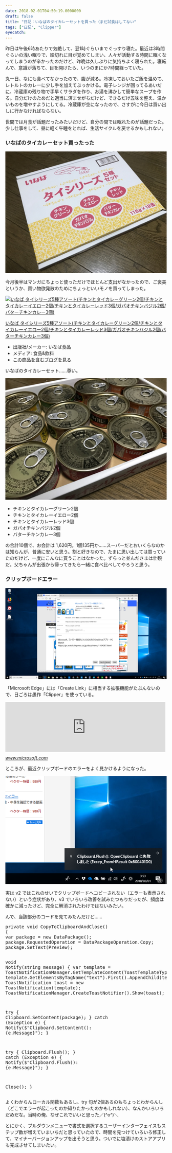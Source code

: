 ```yaml
---
date: 2018-02-01T04:50:19.0000000
draft: false
title: "日記：いなばのタイカレーセットを買った（まだ試食はしてない"
tags: ["日記", "Clipper"]
eyecatch: 
---
```

<p>昨日は午後6時あたりで気絶して、翌1時ぐらいまでぐっすり寝た。最近は3時間ぐらいの浅い眠りで、細切れに目が覚めてしまい、人々が活動する時間に眠くなってしまうのが辛かったのだけど、昨晩は久しぶりに気持ちよく寝られた。寝転んで、意識が落ちて、目を開けたら、いつのまにか7時間経っていた。</p><p>丸一日、なにも食べてなかったので、腹が減る。冷凍しておいたご飯を温めて、レトルトのカレーに少し手を加えてぶっかける。電子レンジが回ってるあいだに、冷蔵庫の残り物で手早くサラダを作り、お湯を沸かして簡単なスープを作る。自分だけのためだと適当に済ませがちだけど、できるだけ五味を整え、温かいものを増やすようにしてる。冷蔵庫が空になったので、さすがに今日は買い出しに行かなければならない。</p><p>世間では月食が話題だったみたいだけど、自分の間では眠れたのが話題だった。少し仕事をして、昼に軽く午睡をとれば、生活サイクルを戻せるかもしれない。</p>

<div class="section">
<h3>いなばのタイカレーセット買ったった</h3>
<p><span itemscope itemtype="http://schema.org/Photograph"><img src="20180130180929.jpg" alt="f:id:daruyanagi:20180130180929j:plain" title="f:id:daruyanagi:20180130180929j:plain" class="hatena-fotolife" itemprop="image"></span></p><p>今月後半はマンガにちょっと使っただけでほとんど支出がなかったので、ご褒美というか、買い物欲発散のためにちょっといいモノを買ってしまった。</p><p><div class="hatena-asin-detail"><a href="http://www.amazon.co.jp/exec/obidos/ASIN/B0719RSW7H/bestylesnet-22/"><img src="https://images-fe.ssl-images-amazon.com/images/I/51jfiXRFIIL._SL160_.jpg" class="hatena-asin-detail-image" alt="いなば タイシリーズ5種アソート(チキンとタイカレーグリーン2個/チキンとタイカレーイエロー2個/チキンとタイカレーレッド3個/ガパオチキンバジル2個/バターチキンカレー3個)" title="いなば タイシリーズ5種アソート(チキンとタイカレーグリーン2個/チキンとタイカレーイエロー2個/チキンとタイカレーレッド3個/ガパオチキンバジル2個/バターチキンカレー3個)"></a><div class="hatena-asin-detail-info"><p class="hatena-asin-detail-title"><a href="http://www.amazon.co.jp/exec/obidos/ASIN/B0719RSW7H/bestylesnet-22/">いなば タイシリーズ5種アソート(チキンとタイカレーグリーン2個/チキンとタイカレーイエロー2個/チキンとタイカレーレッド3個/ガパオチキンバジル2個/バターチキンカレー3個)</a></p><ul><li><span class="hatena-asin-detail-label">出版社/メーカー:</span> いなば食品</li><li><span class="hatena-asin-detail-label">メディア:</span> 食品&飲料</li><li><a href="http://d.hatena.ne.jp/asin/B0719RSW7H/bestylesnet-22" target="_blank">この商品を含むブログを見る</a></li></ul></div><div class="hatena-asin-detail-foot"></div></div></p><p>いなばのタイカレーセット……尊い。</p><p><span itemscope itemtype="http://schema.org/Photograph"><img src="20180130180938.jpg" alt="f:id:daruyanagi:20180130180938j:plain" title="f:id:daruyanagi:20180130180938j:plain" class="hatena-fotolife" itemprop="image"></span><br />
</p>

<ul>
<li>チキンとタイカレーグリーン2個</li>
<li>チキンとタイカレーイエロー2個</li>
<li>チキンとタイカレーレッド3個</li>
<li>ガパオチキンバジル2個</li>
<li>バターチキンカレー3個</li>
</ul><p>の合計10個で、お会計は 1,620円。1個135円か……スーパーだとおいくらなのかは知らんが、普通に安いと思う。割と好きなので、たまに思い出しては買っていたのだけど、一度にこんなに買うことはなかった。ずらっと並んださまは壮観だ。父ちゃんが出張から帰ってきたら一緒に食べ比べしてやろうと思う。</p>

</div>
<div class="section">
<h3>クリップボードエラー</h3>
<p><span itemscope itemtype="http://schema.org/Photograph"><img src="20180201042121.png" alt="f:id:daruyanagi:20180201042121p:plain" title="f:id:daruyanagi:20180201042121p:plain" class="hatena-fotolife" itemprop="image"></span></p><p>「Microsoft Edge」には「Create Link」に相当する拡張機能がたぶんないので、日ごろは愚作「Clipper」を使っている。</p><p><iframe src="https://hatenablog-parts.com/embed?url=https%3A%2F%2Fwww.microsoft.com%2Fja-jp%2Fstore%2Fp%2Fclipper%2F9wzdncrdf8kz" title="Clipper を入手 - Microsoft ストア ja-JP" class="embed-card embed-webcard" scrolling="no" frameborder="0" style="display: block; width: 100%; height: 155px; max-width: 500px; margin: 10px 0px;"></iframe><cite class="hatena-citation"><a href="https://www.microsoft.com/ja-jp/store/p/clipper/9wzdncrdf8kz">www.microsoft.com</a></cite></p><p>ところが、最近クリップボードのエラーをよく見かけるようになった。</p><p><span itemscope itemtype="http://schema.org/Photograph"><img src="20180201042111.png" alt="f:id:daruyanagi:20180201042111p:plain" title="f:id:daruyanagi:20180201042111p:plain" class="hatena-fotolife" itemprop="image"></span></p><p>実は v2 ではこれのせいでクリップボードへコピーされない（エラーも表示されない）という症状があり、v3 でいろいろ改善を試みたつもりだったが、頻度は確かに減ったけど、完全に解消されたわけではないみたい。</p><p>んで、当該部分のコードを見てみたんだけど……</p>
<pre class="code lang-cs" data-lang="cs" data-unlink><span class="synType">private</span> <span class="synType">void</span> CopyToClipboardAndClose()
{
var package = <span class="synStatement">new</span> DataPackage();
package.RequestedOperation = DataPackageOperation.Copy;
package.SetText(Preview);

<span class="synType">void</span> Notify(<span class="synType">string</span> message)
{
var template = ToastNotificationManager.GetTemplateContent(ToastTemplateType.ToastText01);
template.GetElementsByTagName(<span class="synConstant">&quot;text&quot;</span>).First().AppendChild(template.CreateTextNode(message));
ToastNotification toast = <span class="synStatement">new</span> ToastNotification(template);
ToastNotificationManager.CreateToastNotifier().Show(toast);
};

<span class="synStatement">try</span>
{
Clipboard.SetContent(package);
}
<span class="synStatement">catch</span> (Exception e)
{
Notify($<span class="synConstant">&quot;Clipboard.SetContent(): {e.Message}&quot;</span>);
}

<span class="synStatement">try</span>
{
Clipboard.Flush();
}
<span class="synStatement">catch</span> (Exception e)
{
Notify($<span class="synConstant">&quot;Clipboard.Flush(): {e.Message}&quot;</span>);
}

Close();
}
</pre><p>よくわからんローカル関数もあるし、try 句が2個あるのもちょっとわからんし（どこでエラーが起こったのか知りたかったのかもしれない）、なんかいろいろだめだな。当時の俺、なぜこれでいいと思った／(^o^)＼</p><p>とにかく、プルダウンメニューで書式を選択するユーザーインターフェイスもステップ数が増えていまいちだと思っていたので、時間を見つけていろいろ修正して、マイナーバージョンアップを出そうと思う。ついでに塩漬けのストアアプリも完成させてしまいたい。</p>

</div>